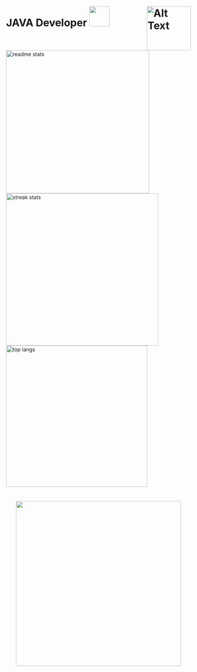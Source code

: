 <h1>

<div align = "left">

<div>
  <img align="right" src="https://github.com/chinaglia77/chinaglia77/assets/156460261/12713383-7ce7-4def-aa0e-443328a974c6" alt="Alt Text" width="120" height="120"/>
</div>
<p>JAVA Developer   <a href="https://skillicons.dev" >
    <img width=55 src="https://skillicons.dev/icons?i=java&perline=8"/>
  </a></p>

</div>
</h1>

<a href="https://github.com/anuraghazra/github-readme-stats">
 <img width=390 src="https://github-readme-stats-salesp07.vercel.app/api?username=chinaglia77&count_private=true&show_icons=true&theme=react&rank_icon=github&border_radius=10" alt="readme stats" />
</a>
<a href="https://github.com/anuraghazra/convoychat">
<img width=415 src="https://github-readme-streak-stats-salesp07.vercel.app/?user=chinaglia77&count_private=true&theme=react&border_radius=10" alt="streak stats"/>
  
</a>
<img width=385 align="center" src="https://github-readme-stats-salesp07.vercel.app/api/top-langs/?username=chinaglia77&hide=HTML&langs_count=8&layout=compact&theme=react&border_radius=10&size_weight=0.5&count_weight=0.5&exclude_repo=github-readme-stats" alt="top langs" />

<h1> </h1>
<div align = center>
    <a href="https://skillicons.dev" >
    <img width=450 src="https://skillicons.dev/icons?i=figma,py,html,css,vscode,eclipse,mysql,c"/>
  </a>
</div>


